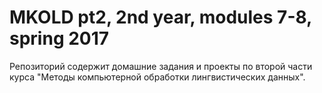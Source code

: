 # MKOLD pt2, 2nd year, modules 7-8, spring 2017

Репозиторий содержит домашние задания и проекты по второй части курса "Методы компьютерной обработки лингвистических данных".

